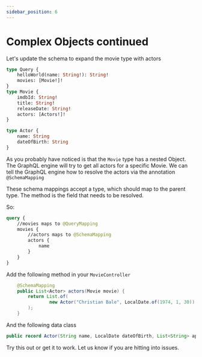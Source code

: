 ```yaml
---
sidebar_position: 6
---
```


# Complex Objects continued
Let's update the schema to expand the movie type with actors
```graphql
type Query {
    helloWorld(name: String!): String!
    movies: [Movie!]!
}
type Movie {
    imdbId: String!
    title: String!
    releaseDate: String!
    actors: [Actors!]!
}

type Actor {
    name: String
    dateOfBirth: String
}
```

As you probably have noticed is that the `Movie` type has a nested Object. 
The GraphQL engine will try to get all actors for a specific Movie. 
We can tell the GraphQL engine how to resolve the actors via the annotation `@SchemaMapping`

These schema mappings accept a type, which should map to the parent type. 
The method is the field that needs to be resolved.

So: 
```graphql
query {
    //movies maps to @QueryMapping
    movies {
        //actors maps to @SchemaMapping
        actors {
            name
        }
    }
}
```


Add the following method in your `MovieController`
```java
    @SchemaMapping
    public List<Actor> actors(Movie movie) {
        return List.of(
                new Actor("Christian Bale", LocalDate.of(1974, 1, 30))
        );
    }
```
And the following data class
```java title="Actor.java"
public record Actor(String name, LocalDate dateOfBirth, List<String> appearsInIMDBId) {}
```

Try this out or get it to work. 
Let us know if you are hitting into issues.
